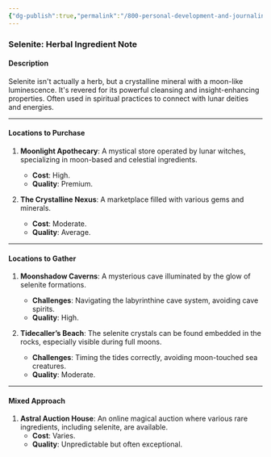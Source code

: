 ```yaml
---
{"dg-publish":true,"permalink":"/800-personal-development-and-journaling/810-hermit-gaming/games-in-development/cleric-paladin-solo-ttrpg/selenite/"}
---
```


### Selenite: Herbal Ingredient Note

#### Description
Selenite isn't actually a herb, but a crystalline mineral with a moon-like luminescence. It's revered for its powerful cleansing and insight-enhancing properties. Often used in spiritual practices to connect with lunar deities and energies.

---

#### Locations to Purchase
1. **Moonlight Apothecary**: A mystical store operated by lunar witches, specializing in moon-based and celestial ingredients.
    - **Cost**: High.
    - **Quality**: Premium.

2. **The Crystalline Nexus**: A marketplace filled with various gems and minerals.
    - **Cost**: Moderate.
    - **Quality**: Average.

---

#### Locations to Gather
1. **Moonshadow Caverns**: A mysterious cave illuminated by the glow of selenite formations.
    - **Challenges**: Navigating the labyrinthine cave system, avoiding cave spirits.
    - **Quality**: High.

2. **Tidecaller’s Beach**: The selenite crystals can be found embedded in the rocks, especially visible during full moons.
    - **Challenges**: Timing the tides correctly, avoiding moon-touched sea creatures.
    - **Quality**: Moderate.

---

#### Mixed Approach
1. **Astral Auction House**: An online magical auction where various rare ingredients, including selenite, are available.
    - **Cost**: Varies.
    - **Quality**: Unpredictable but often exceptional.
